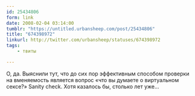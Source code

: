 ```yaml
---
id: 25434806
form: link
date: 2008-02-04 03:14:00
tumblr: "https://untitled.urbansheep.com/post/25434806"
title: "674398972"
linkurl: http://twitter.com/urbansheep/statuses/674398972
tags:
    - твиты

---
```

<p>О, да. Выяснили тут, что до сих пор эффективным способом проверки на вменяемость является вопрос «что вы думаете о виртуальном сексе?» Sanity check. Хотя казалось бы, столько лет уже&hellip;</p>
